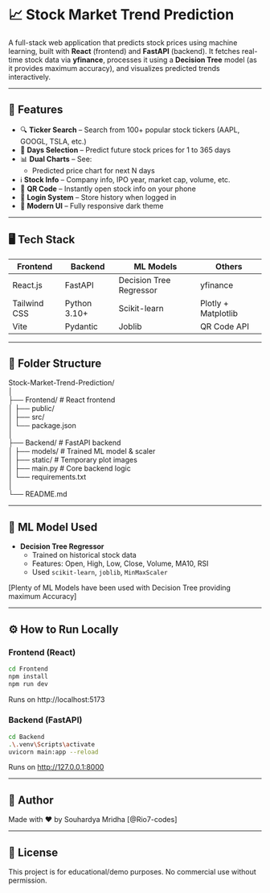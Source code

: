 # 📈 Stock Market Trend Prediction
A full-stack web application that predicts stock prices using machine learning, built with **React** (frontend) and **FastAPI** (backend). It fetches real-time stock data via **yfinance**, processes it using a **Decision Tree** model (as it provides maximum accuracy), and visualizes predicted trends interactively.

---

## 🚀 Features
- 🔍 **Ticker Search** – Search from 100+ popular stock tickers (AAPL, GOOGL, TSLA, etc.)
- 📆 **Days Selection** – Predict future stock prices for 1 to 365 days
- 📊 **Dual Charts** – See:
  - Predicted price chart for next N days
- ℹ️ **Stock Info** – Company info, IPO year, market cap, volume, etc.
- 📱 **QR Code** – Instantly open stock info on your phone
- 👤 **Login System** – Store history when logged in
- 🌙 **Modern UI** – Fully responsive dark theme

---

## 🖥️ Tech Stack
|   Frontend   |    Backend     |        ML Models        |       Others        |
|--------------|----------------|-------------------------|---------------------|
|   React.js   |    FastAPI     | Decision Tree Regressor |      yfinance       |
| Tailwind CSS |  Python 3.10+  |      Scikit-learn       | Plotly + Matplotlib |
|     Vite     |    Pydantic    |         Joblib          |     QR Code API     |

---

## 📂 Folder Structure
Stock-Market-Trend-Prediction/  
│  
├── Frontend/ # React frontend  
│ ├── public/  
│ ├── src/  
│ └── package.json  
│  
├── Backend/ # FastAPI backend  
│ ├── models/ # Trained ML model & scaler  
│ ├── static/ # Temporary plot images  
│ ├── main.py # Core backend logic  
│ └── requirements.txt  
│  
└── README.md  

---

## 🧠 ML Model Used
- **Decision Tree Regressor**
  - Trained on historical stock data
  - Features: Open, High, Low, Close, Volume, MA10, RSI
  - Used `scikit-learn`, `joblib`, `MinMaxScaler`
  
[Plenty of ML Models have been used with Decision Tree providing maximum Accuracy]

---

## ⚙️ How to Run Locally

### Frontend (React)
```bash  
cd Frontend  
npm install  
npm run dev
```
Runs on http://localhost:5173  

### Backend (FastAPI)
```bash  
cd Backend  
.\.venv\Scripts\activate  
uvicorn main:app --reload
```
Runs on http://127.0.0.1:8000   

---

## 📌 Author
Made with ❤️ by Souhardya Mridha [@Rio7-codes]

---

## 📃 License
This project is for educational/demo purposes. No commercial use without permission.
